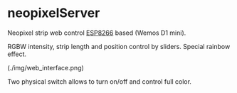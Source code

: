 # neopixelServer
Neopixel strip web control [ESP8266](https://github.com/esp8266/Arduino) based (Wemos D1 mini).

RGBW intensity, strip length and position control by sliders.
Special rainbow effect.

(./img/web_interface.png)

Two physical switch allows to turn on/off and control full color.
